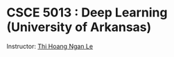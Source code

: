 # CSCE 5013 : Deep Learning (University of Arkansas)
Instructor: [Thi Hoang Ngan Le](https://www.andrew.cmu.edu/user/thihoanl/)
